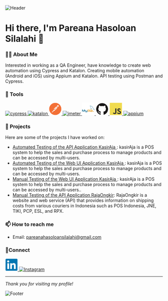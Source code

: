 <img src="https://dresma.ai/wp-content/uploads/2022/01/QA-Automation-EngineerMW.gif" alt="Header" width="800" height="300">

# Hi there, I'm Pareana Hasoloan Silalahi 👋

### 👨‍💻 About Me
Interested in working as a QA Engineer, have knowledge to create web automation using Cypress and Katalon. Creating mobile automation (Android and iOS) using Appium and Katalon. API testing using Postman and Cypress. 

### 🔧 Tools
<p align="left">
  <a href="https://www.cypress.io" target="_blank" rel="noreferrer">
    <img src="https://raw.githubusercontent.com/simple-icons/simple-icons/6e46ec1fc23b60c8fd0d2f2ff46db82e16dbd75f/icons/cypress.svg" alt="cypress" width="40" height="40"/>
  </a>
  <a href="https://www.katalon.com" target="_blank" rel="noreferrer">
    <img src="https://upload.wikimedia.org/wikipedia/commons/thumb/e/e4/Katalon-logo-vector.svg/1200px-Katalon-logo-vector.svg.png" alt="katalon" width="40" height="40"/>
  </a>
  <a href="https://www.postman.com/" target="_blank" rel="noreferrer">
    <img src="https://raw.githubusercontent.com/devicons/devicon/master/icons/postman/postman-original.svg" alt="postman" width="40" height="40"/>
  </a>
  <a href="https://jmeter.apache.org/" target="_blank" rel="noreferrer">
    <img src="https://jmeter.apache.org/images/jmeter_square.svg" alt="jmeter" width="40" height="40"/>
  </a>
  <a href="https://www.mysql.com/" target="_blank" rel="noreferrer">
    <img src="https://raw.githubusercontent.com/devicons/devicon/master/icons/mysql/mysql-original-wordmark.svg" alt="mysql" width="40" height="40"/>
  </a>
  <a href="https://github.com/" target="_blank" rel="noreferrer">
    <img src="https://raw.githubusercontent.com/devicons/devicon/master/icons/github/github-original.svg" alt="github" width="40" height="40"/>
  </a>
  <a href="https://developer.mozilla.org/en-US/docs/Web/JavaScript" target="_blank" rel="noreferrer">
    <img src="https://raw.githubusercontent.com/devicons/devicon/master/icons/javascript/javascript-original.svg" alt="javascript" width="40" height="40"/>
  </a>
  <a href="https://appium.io/" target="_blank" rel="noreferrer">
    <img src="https://mobileboxlab.github.io/appium-java-repl/assets/images/logo.svg" alt="appium" width="40" height="40"/>
  </a>
</p>

### 📂 Projects
Here are some of the projects I have worked on:
- [Automated Testing of the API Application KasirAja ](https://github.com/hasoloan7/API-Kasir.git): kasirAja is a POS system to help the sales and purchase process to manage products and can be accessed by multi-users.
- [Automated Testing of the Web UI Application KasirAja ](https://github.com/hasoloan7/FE-Kasir-Demo.git): kasirAja is a POS system to help the sales and purchase process to manage products and can be accessed by multi-users.
- [Manual Testing of the Web UI Application KasirAja ](https://docs.google.com/spreadsheets/d/1Y3kNlnHpylPCHDVaXXswueyP1m8pfh9QvsUnVRsavKk/edit?gid=0#gid=0): kasirAja is a POS system to help the sales and purchase process to manage products and can be accessed by multi-users..
- [Manual Testing of the API Application RajaOngkir](https://docs.google.com/spreadsheets/d/1Rcm3Y3zZGEV54JgvEBji2WmL2AMygGlDAE1Ddp_TXuk/edit?usp=sharing): RajaOngkir is a website and web service (API) that provides information on shipping costs from various couriers in Indonesia such as POS Indonesia, JNE, TIKI, PCP, ESL, and RPX.

### 📫 How to reach me
- Email: [pareanahasoloansilalahi@gmail.com](mailto:pareanahasoloansilalahi@gmail.com)

### 🔗Connect
<p align="left">
  <a href="http://www.linkedin.com/in/pareana-hasoloan-silalahi/" target="_blank" rel="noreferrer">
    <img src="https://raw.githubusercontent.com/devicons/devicon/master/icons/linkedin/linkedin-original.svg" alt="LinkedIn" width="40" height="40"/>
  </a>
  <a href="https://www.instagram.com/pareana_silalahi/" target="_blank" rel="noreferrer">
    <img src="https://raw.githubusercontent.com/devicons/devicon/master/icons/instagram/instagram-original.svg" alt="Instagram" width="40" height="40"/>
  </a>
</p>


---

*Thank you for visiting my profile!*

<img src="https://your-footer-image-url.com" alt="Footer" width="800" height="200">
